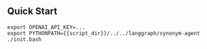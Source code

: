 ## Quick Start

```
export OPENAI_API_KEY=...
export PYTHONPATH={{script_dir}}/../../langgraph/synonym-agent
./init.bash
```
